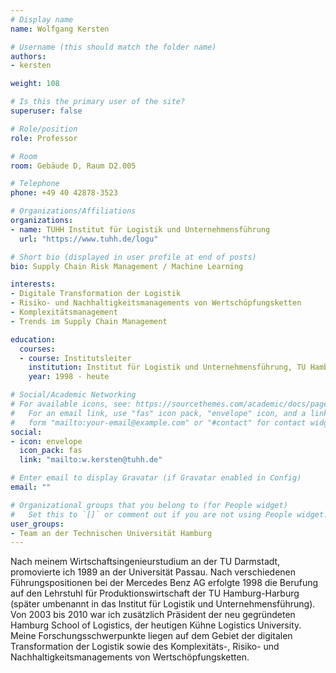 ```yaml
---
# Display name
name: Wolfgang Kersten

# Username (this should match the folder name)
authors:
- kersten

weight: 108

# Is this the primary user of the site?
superuser: false

# Role/position
role: Professor

# Room
room: Gebäude D, Raum D2.005

# Telephone
phone: +49 40 42878-3523

# Organizations/Affiliations
organizations:
- name: TUHH Institut für Logistik und Unternehmensführung
  url: "https://www.tuhh.de/logu"

# Short bio (displayed in user profile at end of posts)
bio: Supply Chain Risk Management / Machine Learning

interests:
- Digitale Transformation der Logistik
- Risiko- und Nachhaltigkeitsmanagements von Wertschöpfungsketten
- Komplexitätsmanagement
- Trends im Supply Chain Management

education:
  courses:
  - course: Institutsleiter
    institution: Institut für Logistik und Unternehmensführung, TU Hamburg
    year: 1998 - heute

# Social/Academic Networking
# For available icons, see: https://sourcethemes.com/academic/docs/page-builder/#icons
#   For an email link, use "fas" icon pack, "envelope" icon, and a link in the
#   form "mailto:your-email@example.com" or "#contact" for contact widget.
social:
- icon: envelope
  icon_pack: fas
  link: "mailto:w.kersten@tuhh.de"

# Enter email to display Gravatar (if Gravatar enabled in Config)
email: ""

# Organizational groups that you belong to (for People widget)
#   Set this to `[]` or comment out if you are not using People widget.
user_groups:
- Team an der Technischen Universität Hamburg
---
```

Nach meinem Wirtschaftsingenieurstudium an der TU Darmstadt, promovierte ich 1989 an der Universität Passau. Nach verschiedenen Führungspositionen bei der Mercedes Benz AG erfolgte 1998 die Berufung auf den Lehrstuhl für Produktionswirtschaft der TU Hamburg-Harburg (später umbenannt in das Institut für Logistik und Unternehmensführung). Von 2003 bis 2010 war ich zusätzlich Präsident der neu gegründeten Hamburg School of Logistics, der heutigen Kühne Logistics University. Meine Forschungsschwerpunkte liegen auf dem Gebiet der digitalen Transformation der Logistik sowie des Komplexitäts-, Risiko- und Nachhaltigkeitsmanagements von Wertschöpfungsketten.
